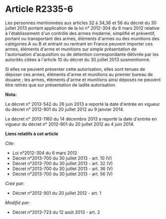 # Article R2335-6

Les personnes mentionnées aux articles 32 à 34,36 et 56 du décret du 30 juillet 2013 portant application de la loi n°
2012-304 du 6 mars 2012 relative à l'établissement d'un contrôle des armes moderne, simplifié et préventif, portant ou
transportant des armes, éléments d'armes ou des munitions des catégories A ou B et entrant ou rentrant en France peuvent
importer ces armes, éléments d'arme et munitions sur simple présentation de l'autorisation d'acquisition ou de détention
correspondante délivrée par les autorités citées à l'article 10 du décret du 30 juillet 2013 susmentionné. 

Si elles ne peuvent présenter cette autorisation, elles sont tenues de déposer ces armes, éléments d'arme et munitions au
premier bureau de douane ; les armes, éléments d'arme et munitions ainsi déposés ne peuvent être retirés que sur présentation
de ladite autorisation.

**Nota:**

Le décret n° 2013-542 du 26 juin 2013 a reporté la date d'entrée en vigueur du décret n° 2012-901 du 20 juillet 2012 au 9
janvier 2014. 

Le décret n° 2013-1160 du 14 décembre 2013 a reporté la date d'entrée en vigueur du décret n° 2012-901 du 20 juillet 2012 au
4 juin 2014.

**Liens relatifs à cet article**

_Cite_:

  - Loi n°2012-304 du 6 mars 2012
  - Décret n°2013-700 du 30 juillet 2013 - art. 10 (V)
  - Décret n°2013-700 du 30 juillet 2013 - art. 32 (V)
  - Décret n°2013-700 du 30 juillet 2013 - art. 36 (V)
  - Décret n°2013-700 du 30 juillet 2013 - art. 56 (V)

_Créé par_:

  - Décret n°2012-901 du 20 juillet 2012 - art. 1

_Modifié par_:

  - Décret n°2013-723 du 12 août 2013 - art. 2
